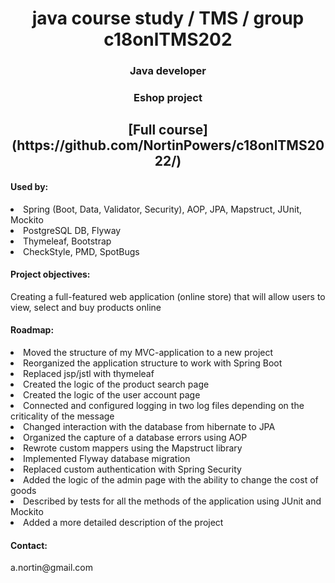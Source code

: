<h1 align="center">java course study / TMS / group c18onlTMS202</h1>
<h3 align="center">Java developer</h3>
<h3 align="center">Eshop project</h3>

<h2 align="center">[Full course](https://github.com/NortinPowers/c18onlTMS2022/) </h2>

<h4>Used by:</h4>
<li>Spring (Boot, Data, Validator, Security), AOP, JPA, Mapstruct, JUnit, Mockito</li>
<li>PostgreSQL DB, Flyway</li>
<li>Thymeleaf, Bootstrap</li>
<li>CheckStyle, PMD, SpotBugs</li>

<h4>Project objectives:</h4>
<p>Creating a full-featured web application (online store) that will allow users to view, select and buy products online</p>

<h4>Roadmap:</h4>
<li>Moved the structure of my MVC-application to a new project</li>
<li>Reorganized the application structure to work with Spring Boot</li>
<li>Replaced jsp/jstl with thymeleaf</li>
<li>Created the logic of the product search page</li>
<li>Created the logic of the user account page</li>
<li>Connected and configured logging in two log files depending on the criticality of the message</li>
<li>Changed  interaction with the database from hibernate to JPA</li>
<li>Organized the capture of a database errors using AOP</li>
<li>Rewrote custom mappers using the Mapstruct library</li>
<li>Implemented Flyway database migration</li>
<li>Replaced custom authentication with Spring Security</li>
<li>Added the logic of the admin page with the ability to change the cost of goods</li>
<li>Described by tests for all the methods of the application using JUnit and Mockito</li>
<li>Added a more detailed description of the project</li>

<h4>Contact:</h4>
<p>a.nortin@gmail.com</p>


